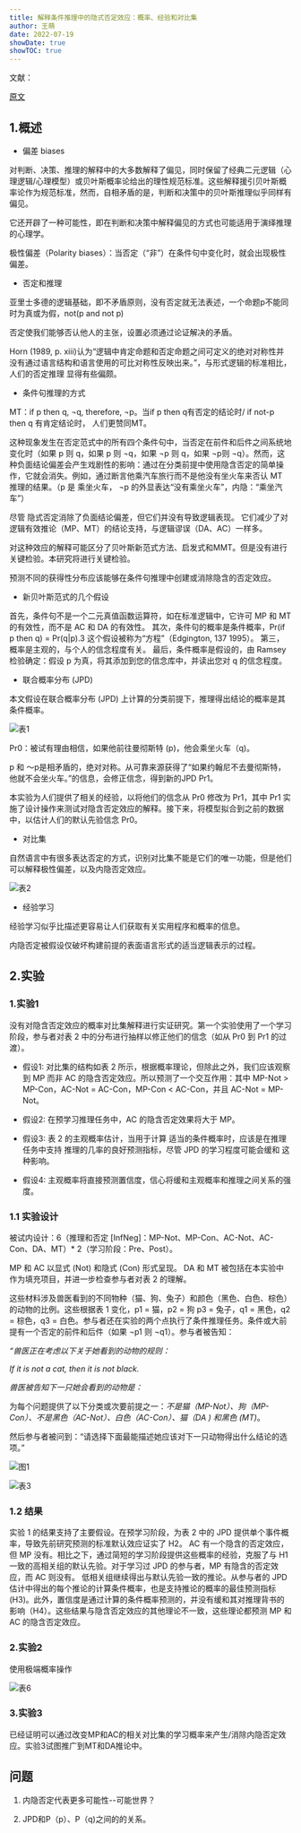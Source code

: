 ```yaml
---
title: 解释条件推理中的隐式否定效应：概率、经验和对比集
author: 王萌
date: 2022-07-19
showDate: true 
showTOC: true
---
```


文献：

[原文](../Source_Files/2022-07-19-WM2.pdf)

## 1.概述

- 偏差 biases

对判断、决策、推理的解释中的大多数解释了偏见，同时保留了经典二元逻辑（心理逻辑/心理模型）或贝叶斯概率论给出的理性规范标准。这些解释援引贝叶斯概率论作为规范标准，然而，自相矛盾的是，判断和决策中的贝叶斯推理似乎同样有偏见。

它还开辟了一种可能性，即在判断和决策中解释偏见的方式也可能适用于演绎推理的心理学。

极性偏差（Polarity biases）：当否定（“非”）在条件句中变化时，就会出现极性偏差。

- 否定和推理

亚里士多德的逻辑基础，即不矛盾原则，没有否定就无法表述，一个命题p不能同时为真或为假，not(p and not p)

否定使我们能够否认他人的主张，设置必须通过论证解决的矛盾。

Horn (1989, p. xiii)认为“逻辑中肯定命题和否定命题之间可定义的绝对对称性并没有通过语言结构和语言使用的可比对称性反映出来。”，与形式逻辑的标准相比，人们的否定推理 显得有些偏颇。

- 条件句推理的方式

MT：if p then q, ¬q, therefore, ¬p。当if p then q有否定的结论时/ if not-p then q 有肯定结论时， 人们更赞同MT。

这种现象发生在否定范式中的所有四个条件句中，当否定在前件和后件之间系统地变化时（如果 p 则 q，如果 p 则 ¬q，如果 ¬p 则 q，如果 ¬p则 ¬q）。然而，这种负面结论偏差会产生戏剧性的影响：通过在分类前提中使用隐含否定的简单操作，它就会消失。例如，通过断言他乘汽车旅行而不是他没有坐火车来否认 MT 推理的结果。（p 是 乘坐火车， ¬p 的外显表达“没有乘坐火车”，内隐：“乘坐汽车”）

尽管 隐式否定消除了负面结论偏差，但它们并没有导致逻辑表现。 它们减少了对逻辑有效推论（MP、MT）的结论支持，与逻辑谬误（DA、AC）一样多。

对这种效应的解释可能区分了贝叶斯新范式方法、启发式和MMT。但是没有进行关键检验。本研究将进行关键检验。

预测不同的获得性分布应该能够在条件句推理中创建或消除隐含的否定效应。

- 新贝叶斯范式的几个假设

首先，条件句不是一个二元真值函数运算符，如在标准逻辑中，它许可 MP 和 MT 的有效性，而不是 AC 和 DA 的有效性。
其次，条件句的概率是条件概率，Pr(if p then q) = Pr(q|p).3 这个假设被称为“方程”（Edgington, 137 1995）。
第三，概率是主观的，与个人的信念程度有关。
最后，条件概率是假设的，由 Ramsey 检验确定：假设 p 为真，将其添加到您的信念库中，并读出您对 q 的信念程度。

- 联合概率分布 (JPD)

本文假设在联合概率分布 (JPD) 上计算的分类前提下，推理得出结论的概率是其条件概率。

![表1](../Supporting_Information/2022-07-19-WM2-table1.png)

Pr0：被试有理由相信，如果他前往曼彻斯特 (p)，他会乘坐火车（q)。

p 和 ～p是相矛盾的，绝对对称。从可靠来源获得了“如果约翰尼不去曼彻斯特，他就不会坐火车。”的信息，会修正信念，得到新的JPD Pr1。

本实验为人们提供了相关的经验，以将他们的信念从 Pr0 修改为 Pr1，其中 Pr1 实施了设计操作来测试对隐含否定效应的解释。接下来，将模型拟合到之前的数据中，以估计人们的默认先验信念 Pr0。

- 对比集

自然语言中有很多表达否定的方式，识别对比集不能是它们的唯一功能，但是他们可以解释极性偏差，以及内隐否定效应。

![表2](../Supporting_Information/2022-07-19-WM2-table2.png)

- 经验学习

经验学习似乎比描述更容易让人们获取有关实用程序和概率的信息。

内隐否定被假设仅破坏构建前提的表面语言形式的适当逻辑表示的过程。

## 2.实验

### 1.实验1

没有对隐含否定效应的概率对比集解释进行实证研究。第一个实验使用了一个学习阶段，参与者对表 2 中的分布进行抽样以修正他们的信念（如从 Pr0 到 Pr1 的过渡）。

- 假设1: 对比集的结构如表 2 所示，根据概率理论，但除此之外，我们应该观察到 MP 而非 AC 的隐含否定效应。所以预测了一个交互作用：其中 MP-Not > MP-Con，AC-Not = AC-Con，MP-Con < AC-Con，并且 AC-Not = MP-Not。

- 假设2: 在预学习推理任务中，AC 的隐含否定效果将大于 MP。

- 假设3: 表 2 的主观概率估计，当用于计算 适当的条件概率时，应该是在推理任务中支持 推理的几率的良好预测指标，尽管 JPD 的学习程度可能会缓和 这种影响。

- 假设4: 主观概率将直接预测置信度，信心将缓和主观概率和推理之间关系的强度。

### 1.1 实验设计

被试内设计：6（推理和否定 [InfNeg]：MP-Not、MP-Con、AC-Not、AC-Con、DA、MT）* 2（学习阶段：Pre、Post）。

MP 和 AC 以显式 (Not) 和隐式 (Con) 形式呈现。 DA 和 MT 被包括在本实验中作为填充项目，并进一步检查参与者对表 2 的理解。

这些材料涉及兽医看到的不同物种（猫、狗、兔子）和颜色（黑色、白色、棕色）的动物的比例。这些根据表 1 变化，p1 = 猫，p2 = 狗 p3 = 兔子，q1 = 黑色，q2 = 棕色，q3 = 白色。参与者还在实验的两个点执行了条件推理任务。条件或大前提有一个否定的前件和后件（如果 ¬p1 则 ¬q1）。参与者被告知：

*“兽医正在考虑以下关于她看到的动物的规则：*
   
   *If it is not a cat, then it is not black.*

*兽医被告知下一只她会看到的动物是：*

为每个问题提供了以下分类或次要前提之一：*不是猫（MP-Not）、狗（MP-Con）、不是黑色（AC-Not）、白色（AC-Con）、猫（DA ) 和黑色 (MT)*。

然后参与者被问到：“请选择下面最能描述她应该对下一只动物得出什么结论的选项。”

![图1](../Supporting_Information/2022-07-19-WM2-fig1.png)

![表3](../Supporting_Information/2022-07-19-WM2-table3.png)

### 1.2 结果

实验 1 的结果支持了主要假设。在预学习阶段，为表 2 中的 JPD 提供单个事件概率，导致先前研究预测的标准默认效应证实了 H2。 AC 有一个隐含的否定效应，但 MP 没有。相比之下，通过简短的学习阶段提供这些概率的经验，克服了与 H1 一致的高相关组的默认先验。对于学习过 JPD 的参与者，MP 有隐含的否定效应，而 AC 则没有。 低相关组继续得出与默认先验一致的推论。从参与者的 JPD 估计中得出的每个推论的计算条件概率，也是支持推论的概率的最佳预测指标 (H3)。此外，置信度是通过计算的条件概率预测的，并没有缓和其对推理背书的影响（H4）。这些结果与隐含否定效应的其他理论不一致，这些理论都预测 MP 和 AC 的隐含否定效应。

### 2.实验2

使用极端概率操作

![表6](../Supporting_Information/2022-07-19-WM2-table6.png)

### 3.实验3

已经证明可以通过改变MP和AC的相关对比集的学习概率来产生/消除内隐否定效应。实验3试图推广到MT和DA推论中。

## 问题

1. 内隐否定代表更多可能性--可能世界？

2. JPD和P（p）、P（q)之间的的关系。